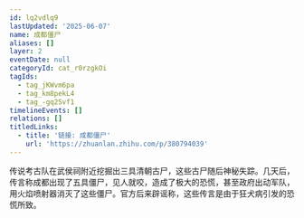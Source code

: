 ```yaml
---
id: lq2vdlq9
lastUpdated: '2025-06-07'
name: 成都僵尸
aliases: []
layer: 2
eventDate: null
categoryId: cat_r0rzgkOi
tagIds:
  - tag_jKWvm6pa
  - tag_km8pekL4
  - tag_-gq2Svf1
timelineEvents: []
relations: []
titledLinks:
  - title: '链接: 成都僵尸'
    url: 'https://zhuanlan.zhihu.com/p/380794039'
---
```

传说考古队在武侯祠附近挖掘出三具清朝古尸，这些古尸随后神秘失踪。几天后，传言称成都出现了五具僵尸，见人就咬，造成了极大的恐慌，甚至政府出动军队，用火焰喷射器消灭了这些僵尸。官方后来辟谣称，这些传言是由于狂犬病引发的恐慌所致。
